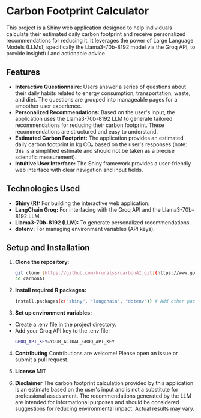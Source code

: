 # Carbon Footprint Calculator

This project is a Shiny web application designed to help individuals calculate their estimated daily carbon footprint and receive personalized recommendations for reducing it.  It leverages the power of Large Language Models (LLMs), specifically the Llama3-70b-8192 model via the Groq API, to provide insightful and actionable advice.

## Features

* **Interactive Questionnaire:** Users answer a series of questions about their daily habits related to energy consumption, transportation, waste, and diet.  The questions are grouped into manageable pages for a smoother user experience.
* **Personalized Recommendations:** Based on the user's input, the application uses the Llama3-70b-8192 LLM to generate tailored recommendations for reducing their carbon footprint. These recommendations are structured and easy to understand.
* **Estimated Carbon Footprint:** The application provides an estimated daily carbon footprint in kg CO₂ based on the user's responses (note: this is a simplified estimate and should not be taken as a precise scientific measurement).
* **Intuitive User Interface:** The Shiny framework provides a user-friendly web interface with clear navigation and input fields.

## Technologies Used

* **Shiny (R):** For building the interactive web application.
* **LangChain Groq:** For interfacing with the Groq API and the Llama3-70b-8192 LLM.
* **Llama3-70b-8192 (LLM):**  To generate personalized recommendations.
* **dotenv:** For managing environment variables (API keys).

## Setup and Installation

1. **Clone the repository:**

   ```bash
   git clone [https://github.com/krunalss/carbonAI.git](https://www.google.com/search?q=https://github.com/krunalss/carbonAI.git)  # Replace with your repo URL
   cd carbonAI

2. **Install required R packages:**
    ```bash
    install.packages(c("shiny", "langchain", "dotenv")) # Add other packages if needed

3. **Set up environment variables:**
- Create a .env file in the project directory.
- Add your Groq API key to the .env file:
    ```bash
    GROQ_API_KEY=YOUR_ACTUAL_GROQ_API_KEY

4. **Contributing**
Contributions are welcome! Please open an issue or submit a pull request.

5. **License**
MIT

6. **Disclaimer**
The carbon footprint calculation provided by this application is an estimate based on the user's input and is not a substitute for professional assessment.  The recommendations generated by the LLM are intended for informational purposes and should be considered suggestions for reducing environmental impact.  Actual results may vary.   